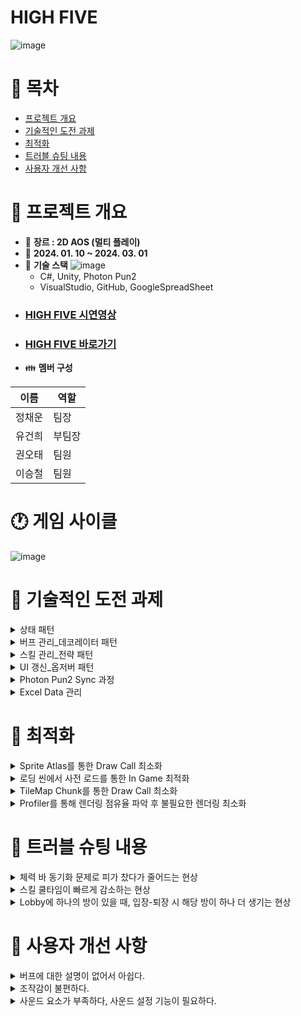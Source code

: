 # HIGH FIVE
![image](https://github.com/jchwoon/HIGHFIVE/assets/75010360/1031d0ad-ca71-47ee-8307-ae358e4e37a7)
# 📑 목차

- [프로젝트 개요](#-프로젝트-개요)
- [기술적인 도전 과제](#-기술적인-도전-과제)
- [최적화](#-최적화)
- [트러블 슈팅 내용](#-트러블-슈팅-내용)
- [사용자 개선 사항](#-사용자-개선-사항)

# 👋 프로젝트 개요
* 📌 **장르 : 2D AOS (멀티 플레이)**
* 📅 **2024. 01. 10 ~ 2024. 03. 01**
* 🔧 **기술 스택**
  ![image](https://github.com/jchwoon/HIGHFIVE/assets/75010360/dff542ac-dae0-4632-b618-fbd1712d478b)
  * C#, Unity, Photon Pun2
  * VisualStudio, GitHub, GoogleSpreadSheet
* ### [HIGH FIVE 시연영상](https://youtu.be/YmMqJvd6pos)
* ### [HIGH FIVE 바로가기](https://jchwoon.itch.io/highfive)
* 👪 **멤버 구성**
  
| 이름  | 역할  | 
|-----|-----|
| 정채운 | 팀장  |
| 유건희 | 부팀장  |
| 권오태 | 팀원  |
| 이승철 | 팀원  |
# 🕐 게임 사이클
  ![image](https://github.com/jchwoon/HIGHFIVE/assets/75010360/f06c12e1-c3c0-470d-85a9-e8e7b7d4e99d)

# 👋 기술적인 도전 과제
<details>
<summary>상태 패턴</summary>

- **도입 배경** : 하나의 클래스에서 각 상태에 맞는 코드들을 작성하다 보니 크기가 커지고 유지보수가 어려워짐
- **개선된 사항** : 상태마다 클래스를 각각 만들어주면, 각 상태의 해당하는 동작만을 구현하기 때문에 객체지향성과 수정가능성 향상
![image](https://github.com/jchwoon/HIGHFIVE/assets/75010360/91c6bfc8-5730-48f9-8aa5-998ff3689a1c)


</details>
<details>
<summary>버프 관리_데코레이터 패턴</summary>

- **도입 배경** : 게임 플레이 시 여러 버프들이 추가되고 제거되는 방식이 필요함. 하나의 컨트롤러에서 버프를 활성화/비활성화 해주는 방식을 위해 데코레이터 패턴을 적용.
- **개선된 사항** : 각 버프마다 특성을 개별 스크립트에서 작성 할 수 있어 유지보수와 확장성에서 이점이 큼. 가독성 측면에서도 직관적인 코드를 짤 수 있음.
![image](https://github.com/jchwoon/HIGHFIVE/assets/75010360/a9d4810e-3966-48f3-961d-df0c5d762cf8)


</details>
<details>
<summary>스킬 관리_전략 패턴</summary>

- **도입 배경** : 캐릭터에 스킬을 적용 시킬 때 각 스킬 별 컴포넌트들이 쌓이는데 이런 구조는 하나의 오브젝트에 여러 컴포넌트를 쌓고 해당 캐릭터가 고정적인 스킬을 갖게 됨.
- **개선된 사항** : 각 개별 스킬들을 객체화 시키고 그룹핑 해주는 스크립트를 하나 만들어서 그곳에서 각 캐릭터별 스킬들을 지정해줌. 또한 동적으로 스킬들이 바꾸고 싶을 때 ChangeSkill 인터페이스만 도입해주면 동적으로도 스킬을 바꿔줄 수 있음.
![image](https://github.com/jchwoon/HIGHFIVE/assets/75010360/9729a659-f0df-429f-bfb3-1842b438d904)


</details>
<details>
<summary>UI 갱신_옵저버 패턴</summary>

- **도입 배경** :  게임 특성 상 빈번히 스탯이 변화하게 되는데
각 스텟이 변화할 때 UI에도 업데이트를 해줘야 했기에 옵저버 패턴을 적용.
- **개선된 사항** : 각 스탯마다 Publisher의 역할을 하고 해당 각 스텟에 대해 관찰하는 Observer들이 있어 직관적인 코드를 짤 수 있음.
각 스탯의 변화에 업데이트 해줘야 할 요소가 있다면 추가적으로 구독만 해주면 되기에 확장성도 좋음.
![image](https://github.com/jchwoon/HIGHFIVE/assets/75010360/9c8459eb-5464-4338-a0c5-42d7bee9a588)


</details>
<details>
<summary>Photon Pun2 Sync 과정</summary>

- **Pun2를 쓴 이유** : 많은 자료 & 쉽게 배울 수 있음 & 수준 고려
- **송신 & 수신 처리** : 각 스크립트에서 RPC 보내고 Synchronizer가 이를 수신 해서
![image](https://github.com/jchwoon/HIGHFIVE/assets/75010360/7b8f2541-5c30-4092-9a51-319903c084ad)


</details>
<details>
<summary>Excel Data 관리</summary>

- **도입 배경** : 데이터를 스크립트로 관리할 수 있지만, 스크립트나 JSON은 한 눈에 보이지 않아서 불편함. 또한 Excel이 관리가 더 편하고 효율적이므로 Excel로 데이터를 관리하기로 결정. 

- **개선된 사항** : Excel Importer 로 엑셀 → JSON → Scriptable Object 과정을 편하게 변경
![image](https://github.com/jchwoon/HIGHFIVE/assets/75010360/1fbb1d40-4dd3-4d11-ac8f-a6e346e7c354)


</details>

# 👋 최적화
<details>
<summary>Sprite Atlas를 통한 Draw Call 최소화</summary>

1. 크리처 Atlas
    - 문제 : Fame Debugger를 통해 크리처들이 각 부위별로 Sprite가 쪼개져 있는 문제 파악
    - 시도 :
    
    ![image](https://github.com/jchwoon/HIGHFIVE/assets/75010360/545d55c2-13a0-4c2c-83e7-d5707d87340a)

    
    - 결과 : Sprite Atlas를 통해 하나의 이미지로 그룹핑 하여 약 1000 Batch에서 ⇒ 300 Batch까지 줄임
2. Map Atlas
    - 문제 1 : 맵에 여러가지 오브젝트들이 많음 (장애물, 포탈, 힐킷)
    - 문제 2 : 하나의 Atlas로 묶기엔 하나의 Atlas가 너무 커짐 ⇒ 실행 속도 저하 초래
    - 시도 : 카테고리 별로 그룹을 지어 여러 아틀라스를 생성
        - 보석 오브젝트
            
            ![image](https://github.com/jchwoon/HIGHFIVE/assets/75010360/1c122837-6abd-4cfe-9ef2-1be56c9b2455)

            
        - 부쉬 오브젝트
            
            ![image](https://github.com/jchwoon/HIGHFIVE/assets/75010360/429e6aa3-b83d-458d-8ccc-07fa9fc201a1)

            
        - Tree 오브젝트
            
            ![image](https://github.com/jchwoon/HIGHFIVE/assets/75010360/483a52d3-9b59-4f39-82f5-b5458bca989c)

            
        - Cliff 오브젝트
            
            ![image](https://github.com/jchwoon/HIGHFIVE/assets/75010360/5710162d-a07e-49d9-9502-fb866450fd79)

            
    - 결과 :  300 배치 ⇒ 130 배치


</details>
<details>
<summary>로딩 씬에서 사전 로드를 통한 In Game 최적화</summary>

- 로딩 씬에서 2번 이상 사용이 되는 리소스들은 미리 로딩 씬에서 로드를 하여 InGame을 좀 더 쾌적하게 만듦

</details>
<details>
<summary>TileMap Chunk를 통한 Draw Call 최소화</summary>

![image](https://github.com/jchwoon/HIGHFIVE/assets/75010360/5eaec3bd-5c0f-4cbc-b82c-58ddaae91764)

</details>
<details>
<summary>Profiler를 통해 렌더링 점유율 파악 후 불필요한 렌더링 최소화</summary>

- 문제 : 미니맵 카메라에서 Culling 설정을 하지 않고 플레이어, 몬스터, 오브젝트의 움직임 마다 리렌더링 하는 문제
![image](https://github.com/jchwoon/HIGHFIVE/assets/75010360/b2c9615a-9d1d-4417-b4a2-4ae99fcab918)
- 시도 : 미니맵 카메라의 Culling 옵션에서 필요한 부분만 찍어내고 애니메이션으로 동작하는 
오브젝트들을 Icon표시로 대체 
- 결과 :  Batch 수, FPS 향상
![image](https://github.com/jchwoon/HIGHFIVE/assets/75010360/85e8e50c-247b-470d-a68e-009355f779f5)

</details>

# 👋 트러블 슈팅 내용
<details>
<summary>체력 바 동기화 문제로 피가 찼다가 줄어드는 현상</summary>

- 문제 : 연속해서 몬스터 또는 상대방에게서 피격 당할 때 체력바가 왔다 갔다 하는 현상
- 원인 파악 : 내 캐릭터가 피격 당할 때도 상대방이 나에게 RPC를 쏘고 있어서 첫 피격에 대한 RPC가 로컬에서의 2번째 피격에 의한 데미지 처리보다 더 늦게 수신이 되는 것이 원인
- 시도 내용 :
    - 체력에 대한 데이터도 동기화 하고 체력 바에 대한 동기화도 하고 있어서 체력 바에 대한 동기화를 해제
    - 본인 캐릭터는 자기 자신만 관리하게 해준 후 RPC를 쏴서 동기화 진행

</details>
<details>
<summary>스킬 쿨타임이 빠르게 감소하는 현상</summary>

- 시도 내용 : 스킬이 Execute되는 곳에 Debug를 찍고 호출 스택을 확인 하여 다른곳에서 Execute되고 있는지 파악
- 해결 : 한곳에서만 Execute가 되게끔 수정

</details>
<details>
<summary>Lobby에 하나의 방이 있을 때, 입장-퇴장 시 해당 방이 하나 더 생기는 현상</summary>

- 시도 내용 : 로비에 왔을 때 모든 방들을 Destroy하고 다시 Instantiate하는 방식을 생각해봤지만 비효율적이라고 판단
- 해결 : 로비에서 방이 그려질 때 Dictionary를 사용해 해당 방을 기억해 놨다가 다시 로비로 돌아 왔을 때 해당 방이 이미 있다면 다시 그리지 않도록 수정

</details>

# 👋 사용자 개선 사항 
<details>
<summary>버프에 대한 설명이 없어서 아쉽다.</summary>

- 시도1: 버프에 대한 툴팁 기능을 추가 ⇒ 버프를 얻기 전까지는 어떤 버프가 있는지 알기 어려웠음
- 시도2: 게임 설명 글에 버프에 대한 설명도 추가
- ![image](https://github.com/jchwoon/HIGHFIVE/assets/75010360/8a8300a4-d455-4e49-91a0-d586da7df3a8)


</details>
<details>
<summary>조작감이 불편하다.</summary>
  
## 유저 피드백 중 제일 저조한 그래프
  
![image](https://github.com/jchwoon/HIGHFIVE/assets/75010360/def5273b-8b7a-40c1-8f2e-88148b4c5c13)
![image (2)](https://github.com/jchwoon/HIGHFIVE/assets/75010360/26c24718-8514-4faf-a12c-0062f2b1b3ae)

- 원인 분석 :
    - 기존 A + 좌클릭 (소위 어택 땅) 했을 시 캐릭터 시야 범위 안 가까운 적 우선 타겟이 아닌 범위 안 랜덤 타겟이 되는 버그
    - 몬스터 한마리를 죽인 후 다시 타겟팅 또는 A + 좌클릭을 해줘야 하는 번거러움
    - 도착 경로에 장애물이 있을 시 캐릭터 비벼짐
- 시도 :
    - 가까운 적 우선 타겟 버그 수정
    - 자동 공격 기능 추가 + Settings에서 ON/OFF 기능 추가
    - NavMesh를 이용한 길찾기 기능 추가
- 결과 : 업데이 트 후 조작 관련 피드백이 확실히 줄어들었고 조작이 편하다는 내용도 얻을 수 있었음
![feed PNG](https://github.com/jchwoon/HIGHFIVE/assets/75010360/0c0f7070-b62d-4098-bb89-62011226dd81)
![feed2 PNG](https://github.com/jchwoon/HIGHFIVE/assets/75010360/120611c9-e21c-4bce-a9b8-e02d928d95ef)

</details>
<details>
<summary>사운드 요소가 부족하다, 사운드 설정 기능이 필요하다.</summary>

- 시도 1 : 게임 사운드 설정 UI 추가 + 3D사운드 기능을 추가해 현실적인 사운드 반영

</details>
